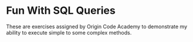 <h1>Fun With SQL Queries</h1>

These are exercises assigned by Origin Code Academy to demonstrate my ability to execute simple to some complex methods.